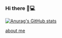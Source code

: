 ### Hi there 👋💻

[![Anurag's GitHub stats](https://github-readme-stats.vercel.app/api?username=FranciscoOssian)](https://github.com/anuraghazra/github-readme-stats)

<a href="https://github.com/FranciscoOssian/FranciscoOssian/blob/main/ABOUT.md">about me</a>
<!--
**FranciscoOssian/FranciscoOssian** is a ✨ _special_ ✨ repository because its `README.md` (this file) appears on your GitHub profile.

Here are some ideas to get you started:


-->
